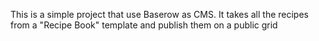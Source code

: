 This is a simple project that use Baserow as CMS.
It takes all the recipes from a "Recipe Book" template and publish them on a public grid